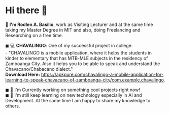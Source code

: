 # Hi there 👋

🔭 **I'm Rodlen A. Basilio**, work as Visiting Lecturer and at the same time taking my Master Degree in MIT and also, doing Freelancing and Researching on a free time.

◼ 💻 **CHAVALINGO**: One of my successful project in college. <br>
          - "CHAVALINGO is a mobile application, where it helps the students in kinder to elementary that has MTB-MLE subjects in the residency of Zamboanga City. Also it helps you to be able to speak and understand the Chavacano/Chabacano dialect." <br> 
    **Download Here:** https://apkpure.com/chavalingo-a-mobile-application-for-learning-to-speak-chavacano-of-zamboanga-city/com.example.chavalingo. <br>
    
◼ 🔭 I'm Currently working on something cool projects right now! <br>
◼ 🤖 I'm still keep learning on new technology especially in AI and Development. At the same time I am happy to share my knowledge to others. <br>
